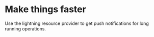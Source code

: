 # Make things faster

Use the lightning resource provider to get push notifications for long running operations.
